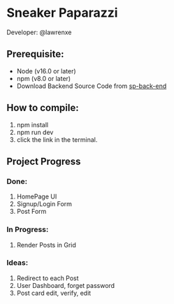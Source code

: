 # Sneaker Paparazzi
Developer: @lawrenxe


## Prerequisite:
- Node (v16.0 or later)
- npm (v8.0 or later)
- Download Backend Source Code from [sp-back-end](https://github.com/lawrenxe/sp-back-end)

## How to compile:
1. npm install
2. npm run dev
3. click the link in the terminal.

## Project Progress
### Done:
1. HomePage UI
2. Signup/Login Form
3. Post Form

### In Progress:
1. Render Posts in Grid

### Ideas:
1. Redirect to each Post
2. User Dashboard, forget password
3. Post card edit, verify, edit
